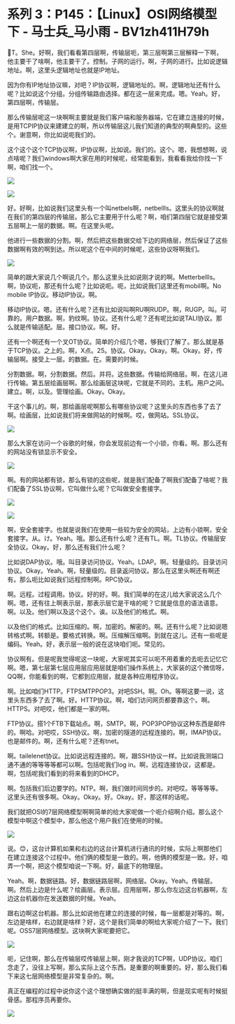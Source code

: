 # 系列 3：P145：【Linux】OSI网络模型下 - 马士兵_马小雨 - BV1zh411H79h

🤧T。She。好啊，我们看看第四层啊，传输层呃，第三层啊第三层解释一下啊，他主要干了啥啊，他主要干了。控制。子网的运行。啊，子网的进行。比如说逻辑地址。啊，这里头逻辑地址也就是IP地址。

因为你有IP地址协议嘛，对吧？IP协议啊，逻辑地址的。啊，逻辑地址还有什么呢？比如说这个分组。分组传输路由选择。都在这一层来完成。嗯。Yeah。好，第四层啊，传输层。

那么传输层呢这一块啊啊主要就是我们客户端和服务器端，它在建立连接的时候，是用TCPIP协议来建建立的啊，所以传输层这儿我们知道的典型的啊典型的。这些个。谢意啊，你比如说呃我们的。

这个这个这个TCP协议啊，IP协议啊，比如说。我们的。这个。嗯，我想想啊，说点啥呢？我们windows啊大家在用的时候呢，经常能看到，我看看我给你找一下啊，咱们找一个。



![](img/55ffad4a468ab8cc00fbf96de8a4d18e_1.png)

![](img/55ffad4a468ab8cc00fbf96de8a4d18e_2.png)

好。好啊，比如说我们这里头有一个叫netbels啊，netbellls。这里头的协议啊就在我们的第四层的传输层。那么它主要用于什么呢？啊，咱们第四层它就是接受第五层啊上一层的数据。啊。在这里头呢。

他进行一些数据的分割。啊，然后把这些数据交给下边的网络层，然后保证了这些数据啊有效的啊到达。所以呢这个在中间的时候呢，这些协议呀啊我们。



![](img/55ffad4a468ab8cc00fbf96de8a4d18e_4.png)

简单的跟大家说几个啊说几个。那么这里头比如说刚才说的啊。Metterbellls。啊，协议呃，那还有什么呢？比如说呃。呃，比如说我们这里还有mobil啊。No mobile IP协议。移动IP协议。啊。

移动IP协议。嗯。还有什么呢？还有比如说叫啊RU啊RUDP。啊，RUGP。叫。可靠的。用户数据。啊，豹纹啊。协议。还有什么呢？还有呢比如说TALI协议。那么就是传输适配。层。接口协议。啊。好。

还有一个啊还有一个叉OT协议。简单的介绍几个嗯，够我们了解了。那么就是基于TCP协议。之上的。啊，X点。25。协议。Okay。Okay。啊。Okay。好，传输层啊。接受上一层。的数据。在。需要的时候。

分割数据。啊，分割数据。然后。并将。这些数据。传输给网络层。啊，在这儿进行传输。第五层绘画层啊。那么绘画层这块呢，它就是不同的。主机。用户之间。建立。啊，以及。管理绘画。Okay。Okay。

干这个事儿的。啊，那绘画层呢啊那么有哪些协议呢？这里头的东西也多了去了啊。绘画层，比如说我们将来做网站的时候啊。哎，做网站。SSL协议。



![](img/55ffad4a468ab8cc00fbf96de8a4d18e_6.png)

那么大家在访问一个谷歌的时候，你会发现前边有一个小锁，你看。啊。那么还有的网站没有锁显示不安全。

![](img/55ffad4a468ab8cc00fbf96de8a4d18e_8.png)

啊。有的网站都有锁，那么有锁的这些呢，就是我们配备了啊我们配备了啥呢？我们配备了SSL协议啊，它叫做什么呢？它叫做安全套接字。



![](img/55ffad4a468ab8cc00fbf96de8a4d18e_10.png)

![](img/55ffad4a468ab8cc00fbf96de8a4d18e_11.png)

啊，安全套接字。也就是说我们在使用一些较为安全的网站，上边有小锁啊，安全套接字。从。け。Yeah。哦。那么还有什么呢？还有TL。啊。TL协议。传输层安全协议。Okay。好，那么还有我们什么呢？

比如说DAP协议。哦。叫目录访问协议。Yeah。LDAP。啊。轻量级的。目录访问协议。Okay。Yeah。啊，轻量级的。目录返问协议。那么在这里头啊还有啊还有。那么呃比如说我们远程控制啊。RPC协议。

啊。远程。过程调用。协议。好的好。啊。我们简单的在这儿给大家说这么几个啊。嗯，还有往上啊表示层，那表示层它是干啥的呢？它就是信息的语法语意。啊。以及。他们啊以及这个这个。诶。以及他们的格式。啊。

以及他们的格式。比如压缩的。啊，加密的。解密的。啊。还有什么呢？比如说嗯转格式啊。转额是。要格式转换。啊。压缩解压缩啊。到就在这儿。还有一些呢是编码。Yeah。好，表示层一般的说在这块咱们呃。常见的。

协议啊有。但是呢我觉得呢这一块呢，大家呢其实可以呃不用着重的去呃去记忆它啊。嗯，第七层第七层应用层应用层就是咱们操作系统上，大家装的这个微信呀，QQ啊，你能看到的啊，它都到应用层，就是各种应用程序协议。

啊。比如咱们HTTP。FTPSMTPPOP3。对吧SSH。啊。Oh。等啊这要一说，这里头东西多了去了啊。好。HTTP协议。啊，咱们访问网页都要靠这个。啊。HTTPS。对吧哎，他们都是一家的啊。

FTP协议。搭1个FTB下载站点。啊，SMTP。啊，POP3POP协议这种东西是邮件的。啊哈。对吧哎，SSH协议。啊，加密的隧道的远程连接的。啊，IMAP协议。也是邮件的。啊，还有什么呢？还有tnet。

啊。tailelenet协议。比如说远程连接的。啊，跟SSH协议一样。比如说我测端口通不通的等等等等都可以啊。包括呢我们log in。啊，远程连接协议，这都是。啊，包括呢我们看到的将来看到的DHCP。

啊。包括我们后边要学的。NTP。啊，我们做时间同步的。对吧哎。等等等等。这里头还有很多啊。Okay。Okay。好。Okay。好，那这样的话呢。

我们就把OSI的7层网络模型啊啊简单的给大家呢做一个呃介绍啊介绍。那么这个模型中啊这个模型中，那么他这个用户我们在使用的时候。



![](img/55ffad4a468ab8cc00fbf96de8a4d18e_13.png)

说。😊，这台计算机如果和右边的这台计算机进行通讯的时候，实际上啊那他们在建立连接这个过程中。他们俩的模型是一致的。啊，他俩的模型是一致。好，咱弄一个啊，把这个模型咱说一下啊。好，最底下的物理层。

Yeah。啊，数据链路。好，数据链路层啊，网络层。Okay。Yeah。传输层。啊。然后上边是什么呢？绘画层。表示层。应用层啊，那么你左边这台机器啊，左边这台机器你在发送数据的时候。Yeah。

跟右边啊这台机器。那么比如说他在建立的连接的时候，每一层都是对等的。啊，左边是啥样，右边就是啥样？好，这个是我们简单的啊给大家呢介绍了一下。我们呢。OSS7层网络模型。这块啊大家呢要把它。



![](img/55ffad4a468ab8cc00fbf96de8a4d18e_15.png)

呃，记住啊，那么在传输层哎传输层上啊，刚才我说的TCP啊，UDP协议。咱们念走了，没往上写啊，那么实际上这个东西。是重要的啊重要的。好，那么我们看下来这七层网络模型是非常复杂的。啊。

真正在编程的过程中说你这个这个理想确实做的挺丰满的啊，但是现实呢有时候挺骨感。那程序员再要你。

![](img/55ffad4a468ab8cc00fbf96de8a4d18e_17.png)